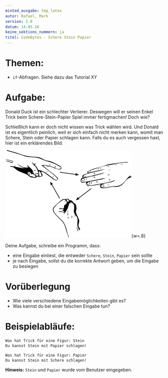 ```yaml
---
minted_ausgabe: tmp_latex  
autor: Rafael, Mark  
version: 1.0  
datum: 14.05.16  
keine_sektions_nummern: ja  
titel: CodeBytes - Schere Stein Papier  
---
```


# Themen:
- `if`-Abfragen. Siehe dazu das Tutorial XY

# Aufgabe:
Donald Duck ist ein schlechter Verlierer. Deswegen will er seinen Enkel
Trick beim Schere-Stein-Papier Spiel immer fertigmachen! Doch wie?

Schließlich kann er doch nicht wissen was Trick wählen wird. Und Donald
ist es eigentlich peinlich, weil er sich einfach nicht merken kann,
womit man Schere, Stein oder Papier schlagen kann. Falls du es auch
vergessen hast, hier ist ein erklärendes Bild:

![Schere-Stein-Papier-Regeln](Schere_Stein_Papier.png){w=.8}

Deine Aufgabe, schreibe ein Programm, dass:

- eine Eingabe einliest, die entweder `Schere`, `Stein`, `Papier` sein sollte
- je nach Eingabe, sollst du die korrekte Antwort geben, um die Eingabe zu besiegen

# Vorüberlegung
- Wie viele verschiedene Eingabemöglichkeiten gibt es?
- Was kannst du bei einer falschen Eingabe tun?

# Beispielabläufe:

```
Was hat Trick für eine Figur: Stein
Du kannst Stein mit Papier schlagen!
```

```
Was hat Trick für eine Figur: Papier
Du kannst Stein mit Schere schlagen!
```

**Hinweis:** `Stein` und `Papier` wurde vom Benutzer eingegeben.
